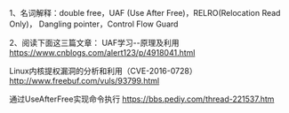 1、名词解释：double free，UAF (Use After Free)，RELRO(Relocation Read Only)，
Dangling pointer，Control Flow Guard

2、阅读下面这三篇文章：
UAF学习--原理及利用
https://www.cnblogs.com/alert123/p/4918041.html

Linux内核提权漏洞的分析和利用（CVE-2016-0728）
http://www.freebuf.com/vuls/93799.html

通过UseAfterFree实现命令执行
https://bbs.pediy.com/thread-221537.htm